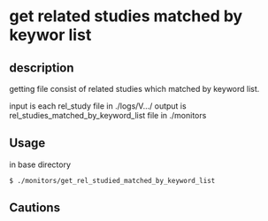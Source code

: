 # get related studies matched by keywor list
## description
getting file consist of related studies which matched by keyword list.

input is each rel_study file in ./logs/V.../
output is rel_studies_matched_by_keyword_list file in ./monitors

## Usage
in base directory
```shell
$ ./monitors/get_rel_studied_matched_by_keyword_list
```

## Cautions

